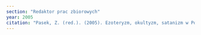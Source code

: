 ```yaml
---
section: "Redaktor prac zbiorowych"
year: 2005
citation: "Pasek, Z. (red.). (2005). Ezoteryzm, okultyzm, satanizm w Polsce. Kraków: Libron."
---
```

